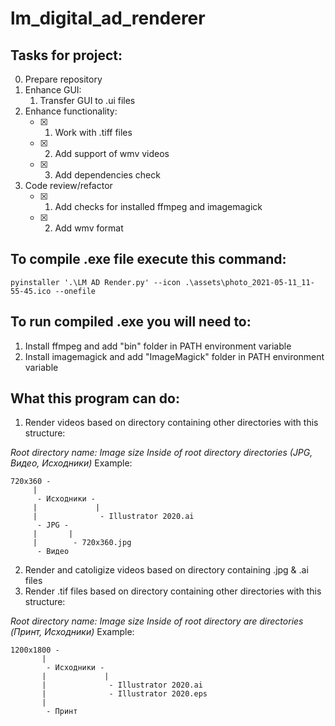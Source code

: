 # lm_digital_ad_renderer

## Tasks for project:

0. Prepare repository
1. Enhance GUI:
    1. Transfer GUI to .ui files
2. Enhance functionality:
    - [x] 1. Work with .tiff files
    - [x] 2. Add support of wmv videos
    - [x] 3. Add dependencies check
3. Code review/refactor
    - [x] 1. Add checks for installed ffmpeg and imagemagick 
    - [x] 2. Add wmv format

## To compile .exe file execute this command:
```commandline
pyinstaller '.\LM AD Render.py' --icon .\assets\photo_2021-05-11_11-55-45.ico --onefile 
```

## To run compiled .exe you will need to:
1. Install ffmpeg and add "bin" folder in PATH environment variable
2. Install imagemagick and add "ImageMagick" folder in PATH environment variable


## What this program can do:
1. Render videos based on directory containing other directories with this structure:

_Root directory name: Image size
Inside of root directory directories (JPG, Видео, Исходники)_
Example:
```
720x360 -
	 |
	  - Исходники -
	 |             |
	 |              - Illustrator 2020.ai
	  - JPG -
	 |       |
	 |        - 720x360.jpg
	  - Видео
```
2. Render and catoligize videos based on directory containing .jpg & .ai files
3. Render .tif files based on directory containing other directories with this structure:

_Root directory name: Image size
Inside of root directory are directories (Принт, Исходники)_
Example:
```
1200x1800 -
	   |
	    - Исходники - 
	   |             |
	   |              - Illustrator 2020.ai
	   |              - Illustrator 2020.eps
	   |
	    - Принт
```
